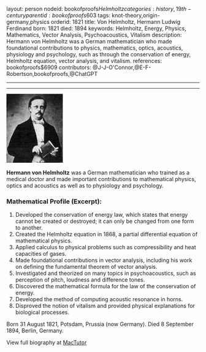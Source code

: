 layout: person
nodeid: bookofproofs$Helmholtz
categories: history,19th-century
parentid: bookofproofs$603
tags: knot-theory,origin-germany,physics
orderid: 1821
title: Von Helmholtz, Hermann Ludwig Ferdinand
born: 1821
died: 1894
keywords: Helmholtz, Energy, Physics, Mathematics, Vector Analysis, Psychoacoustics, Vitalism
description: Hermann von Helmholtz was a German mathematician who made foundational contributions to physics, mathematics, optics, acoustics, physiology and psychology, such as through the conservation of energy, Helmholtz equation, vector analysis, and vitalism.
references: bookofproofs$6909
contributors: @J-J-O'Connor,@E-F-Robertson,bookofproofs,@ChatGPT

---



---

![Helmholtz.jpg](https://github.com/bookofproofs/bookofproofs.github.io/blob/main/_sources/_assets/images/portraits/Helmholtz.jpg?raw=true)

**Hermann von Helmholtz** was a German mathematician who trained as a medical doctor and made important contributions to mathematical physics, optics and acoustics as well as to physiology and psychology.

### Mathematical Profile (Excerpt):
1. Developed the conservation of energy law, which states that energy cannot be created or destroyed; it can only be changed from one form to another. 
2. Created the Helmholtz equation in 1868, a partial differential equation of mathematical physics. 
3. Applied calculus to physical problems such as compressibility and heat capacities of gases. 
4. Made foundational contributions in vector analysis, including his work on defining the fundamental theorem of vector analysis. 
5. Investigated and theorized on many topics in psychoacoustics, such as perception of pitch, loudness and difference tones. 
6. Discovered the mathematical formula for the law of the conservation of energy. 
7. Developed the method of computing acoustic resonance in horns. 
8. Disproved the notion of vitalism and provided physical explanations for biological processes.

Born 31 August 1821, Potsdam, Prussia (now Germany). Died 8 September 1894, Berlin, Germany.

View full biography at [MacTutor](https://mathshistory.st-andrews.ac.uk/Biographies/Helmholtz/)
